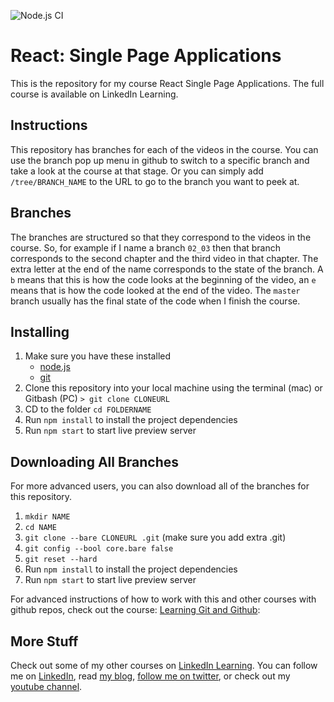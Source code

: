 ![Node.js CI](https://github.com/frinzekt/React-Firebase/workflows/Node.js%20CI/badge.svg)
# React: Single Page Applications

This is the repository for my course React Single Page Applications. The full course is available on LinkedIn Learning.

## Instructions

This repository has branches for each of the videos in the course. You can use the branch pop up menu in github to switch to a specific branch and take a look at the course at that stage. Or you can simply add `/tree/BRANCH_NAME` to the URL to go to the branch you want to peek at.

## Branches

The branches are structured so that they correspond to the videos in the course. So, for example if I name a branch `02_03` then that branch corresponds to the second chapter and the third video in that chapter. The extra letter at the end of the name corresponds to the state of the branch. A `b` means that this is how the code looks at the beginning of the video, an `e` means that is how the code looked at the end of the video. The `master` branch usually has the final state of the code when I finish the course.

## Installing

1. Make sure you have these installed
   - [node.js](http://nodejs.org/)
   - [git](http://git-scm.com/)
2. Clone this repository into your local machine using the terminal (mac) or Gitbash (PC) `> git clone CLONEURL`
3. CD to the folder `cd FOLDERNAME`
4. Run `npm install` to install the project dependencies
5. Run `npm start` to start live preview server

## Downloading All Branches

For more advanced users, you can also download all of the branches for this repository.

1.  `mkdir NAME`
1.  `cd NAME`
1.  `git clone --bare CLONEURL .git` (make sure you add extra .git)
1.  `git config --bool core.bare false`
1.  `git reset --hard`
1.  Run `npm install` to install the project dependencies
1.  Run `npm start` to start live preview server

For advanced instructions of how to work with this and other courses with github repos, check out the course: [Learning Git and Github](https://linkedin-learning.pxf.io/c/1252977/449670/8005?subId1=githubrepo&u=https%3A%2F%2Fwww.linkedin.com%2Flearning%2Flearning-git-and-github):

## More Stuff

Check out some of my other courses on [LinkedIn Learning](https://linkedin-learning.pxf.io/c/1252977/449670/8005?subId1=githubrepo&u=https%3A%2F%2Fwww.linkedin.com%2Flearning%2Finstructors%2Fray-villalobos). You can follow me on [LinkedIn](https://www.linkedin.com/in/planetoftheweb/), read [my blog](http://raybo.org), [follow me on twitter](http://twitter.com/planetoftheweb), or check out my [youtube channel](http://youtube.com/planetoftheweb).
